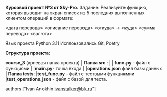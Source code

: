**Курсовой проект №3 от Sky-Pro.**
Задание:
Реализуйте функцию, которая выводит на экран список из 5 последних выполненных клиентом операций в формате:

<дата перевода> <описание перевода>
<откуда> -> <куда>
<сумма перевода> <валюта>

Язык проекта Python 3.11
Исплоьзовались Git, Poetry

**Структура проекта:**

**course_3** (крневая папка проекта)
|
**Папка src** :
|   | **func.py** - файл с функциями 
|   |**main.py**- точка входа
|   |**operations.json** файл базы данных
|
**Папка tests**:
    |**test_func.py** - файл с тествыми функциямии
    |**test_operations.json** - файл с базой для теста.

authors ["Ivan Anokhin <ivanstalker@bk.ru>"]